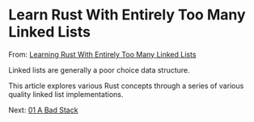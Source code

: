 # Learn Rust With Entirely Too Many Linked Lists

From: [Learning Rust With Entirely Too Many Linked Lists](https://rust-unofficial.github.io/too-many-lists/)

Linked lists are generally a poor choice data structure.

This article explores various Rust concepts through a series of various quality linked list implementations.

Next: [01 A Bad Stack](entirely-too-many-linked-lists/01-a-bad-stack.md)


